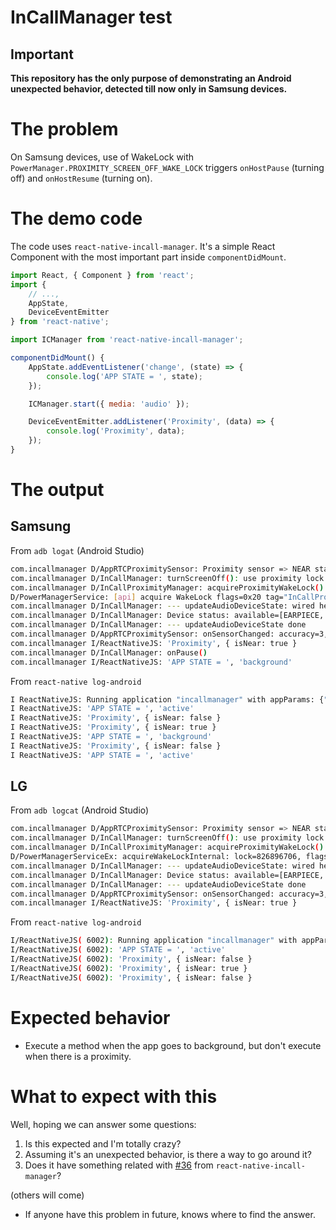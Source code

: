 # InCallManager test

## Important
**This repository has the only purpose of demonstrating an Android unexpected behavior, detected till now only in Samsung devices.**

# The problem
On Samsung devices, use of WakeLock with `PowerManager.PROXIMITY_SCREEN_OFF_WAKE_LOCK` triggers `onHostPause` (turning off) and `onHostResume` (turning on).

# The demo code
The code uses `react-native-incall-manager`. It's a simple React Component with the most important part inside `componentDidMount`. 

```js
import React, { Component } from 'react';
import {
    // ...,
    AppState,
    DeviceEventEmitter
} from 'react-native';

import ICManager from 'react-native-incall-manager';

componentDidMount() {
    AppState.addEventListener('change', (state) => {
        console.log('APP STATE = ', state);
    });

    ICManager.start({ media: 'audio' });

    DeviceEventEmitter.addListener('Proximity', (data) => {
        console.log('Proximity', data);
    });
}
```

# The output

## Samsung
From `adb logat` (Android Studio)

```bash
com.incallmanager D/AppRTCProximitySensor: Proximity sensor => NEAR state
com.incallmanager D/InCallManager: turnScreenOff(): use proximity lock.
com.incallmanager D/InCallProximityManager: acquireProximityWakeLock()
D/PowerManagerService: [api] acquire WakeLock flags=0x20 tag="InCallProximityManager" uid=10177 pid=19729 ws=null pkg=com.incallmanager
com.incallmanager D/InCallManager: --- updateAudioDeviceState: wired headset=false, BT state=UNINITIALIZED
com.incallmanager D/InCallManager: Device status: available=[EARPIECE, SPEAKER_PHONE], selected=EARPIECE, user selected=NONE
com.incallmanager D/InCallManager: --- updateAudioDeviceState done
com.incallmanager D/AppRTCProximitySensor: onSensorChanged: accuracy=3, timestamp=98995752411320, distance=0.0
com.incallmanager I/ReactNativeJS: 'Proximity', { isNear: true }
com.incallmanager D/InCallManager: onPause()
com.incallmanager I/ReactNativeJS: 'APP STATE = ', 'background'
```

From `react-native log-android`

```bash
I ReactNativeJS: Running application "incallmanager" with appParams: {"rootTag":1}. __DEV__ === true, development-level warning are ON, performance optimizations are OFF
I ReactNativeJS: 'APP STATE = ', 'active'
I ReactNativeJS: 'Proximity', { isNear: false }
I ReactNativeJS: 'Proximity', { isNear: true }
I ReactNativeJS: 'APP STATE = ', 'background'
I ReactNativeJS: 'Proximity', { isNear: false }
I ReactNativeJS: 'APP STATE = ', 'active'
```

## LG
From `adb logcat` (Android Studio)

```bash
com.incallmanager D/AppRTCProximitySensor: Proximity sensor => NEAR state
com.incallmanager D/InCallManager: turnScreenOff(): use proximity lock.
com.incallmanager D/InCallProximityManager: acquireProximityWakeLock()
D/PowerManagerServiceEx: acquireWakeLockInternal: lock=826896706, flags=0x20, tag="InCallProximityManager", ws=null, historyTag=null, uid=10162, pid=6002
com.incallmanager D/InCallManager: --- updateAudioDeviceState: wired headset=false, BT state=UNINITIALIZED
com.incallmanager D/InCallManager: Device status: available=[EARPIECE, SPEAKER_PHONE], selected=EARPIECE, user selected=NONE
com.incallmanager D/InCallManager: --- updateAudioDeviceState done
com.incallmanager D/AppRTCProximitySensor: onSensorChanged: accuracy=3, timestamp=17726884656346, distance=0.0
com.incallmanager I/ReactNativeJS: 'Proximity', { isNear: true }
```

From `react-native log-android`

```bash
I/ReactNativeJS( 6002): Running application "incallmanager" with appParams: {"rootTag":1}. __DEV__ === true, development-level warning are ON, performance optimizations are OFF
I/ReactNativeJS( 6002): 'APP STATE = ', 'active'
I/ReactNativeJS( 6002): 'Proximity', { isNear: false }
I/ReactNativeJS( 6002): 'Proximity', { isNear: true }
I/ReactNativeJS( 6002): 'Proximity', { isNear: false }
```

# Expected behavior
- Execute a method when the app goes to background, but don't execute when there is a proximity.

# What to expect with this

Well, hoping we can answer some questions:

1. Is this expected and I'm totally crazy?
1. Assuming it's an unexpected behavior, is there a way to go around it?
1. Does it have something related with [#36](https://github.com/zxcpoiu/react-native-incall-manager/issues/36) from `react-native-incall-manager`?

(others will come)

- If anyone have this problem in future, knows where to find the answer.
